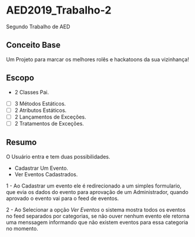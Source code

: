 # AED2019_Trabalho-2
Segundo Trabalho de AED
## Conceito Base
Um Projeto para marcar os melhores rolês e hackatoons da sua vizinhança!

## Escopo
- 2 Classes Pai.
- [ ] 3 Métodos Estáticos.
- [ ] 2 Atributos Estáticos.
- [ ] 2 Lançamentos de Exceções.
- [ ] 2 Tratamentos de Exceções.

## Resumo
O Usuário entra e tem duas possibilidades.
-  Cadastrar Um Evento.
- Ver Eventos Cadastrados.

1 - Ao Cadastrar um evento ele é redirecionado a um simples formulario, que evia os dados do evento para aprovação de um Administrador, quando aprovado o evento vai para o feed de eventos.

2 - Ao Selecionar a opção *Ver Eventos* o sistema mostra todos os eventos no feed separados por categorias, se não ouver nenhum evento ele retorna uma menssagem informando que não existem eventos para essa categoria no momento.
